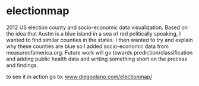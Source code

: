 electionmap
===========

2012 US election county and socio-economic data visualization.
Based on the idea that Austin is a blue island in a sea of red politically speaking,
I wanted to find similar counties in the states.  I then wanted to try and explain
why these counties are blue so I added socio-economic data from measureofamerica.org.
Future work will go towards prediction/classification and adding public health data
and writing something short on the process and findings.

to see it in action go to:   www.diegoolano.com/electionmap/
